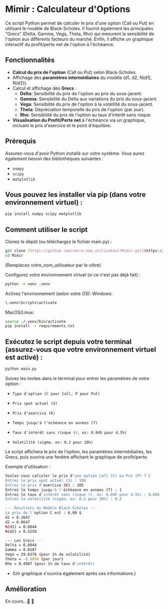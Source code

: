 # Mimir : Calculateur d'Options 

Ce script Python permet de calculer le prix d'une option (Call ou Put) en utilisant le modèle de Black-Scholes. Il fournit également les principales "Grecs" (Delta, Gamma, Vega, Theta, Rho) qui mesurent la sensibilité de l'option aux différents facteurs du marché. Enfin, il affiche un graphique interactif du profit/perte net de l'option à l'échéance.

## Fonctionnalités

* **Calcul du prix de l'option** (Call ou Put) selon Black-Scholes.
* Affichage des **paramètres intermédiaires** du modèle (d1, d2, N(d1), N(d2)).
* Calcul et affichage des **Grecs** :
    * **Delta**: Sensibilité du prix de l'option au prix du sous-jacent.
    * **Gamma**: Sensibilité du Delta aux variations du prix du sous-jacent.
    * **Vega**: Sensibilité du prix de l'option à la volatilité du sous-jacent.
    * **Theta**: Dépréciation temporelle du prix de l'option (par jour).
    * **Rho**: Sensibilité du prix de l'option au taux d'intérêt sans risque.
* **Visualisation du Profit/Perte net** à l'échéance via un graphique, incluant le prix d'exercice et le point d'équilibre.

## Prérequis

Assurez-vous d'avoir Python installé sur votre système. Vous aurez également besoin des bibliothèques suivantes :

* `numpy`
* `scipy`
* `matplotlib`

## Vous pouvez les installer via pip (dans votre environnement virtuel) :

```bash
pip install numpy scipy matplotlib
```

## Comment utiliser le script
Clonez le dépôt (ou téléchargez le fichier main.py) :

```Bash
git clone [https://github.com/votre_nom_utilisateur/Mimir.git](https://github.com/votre_nom_utilisateur/Mimir.git)
cd Mimir
```
(Remplacez votre_nom_utilisateur par le vôtre)

Configurez votre environnement virtuel (si ce n'est pas déjà fait) :

```Bash
python -m venv .venv
```
Activez l'environnement (selon votre OS): 
Windows: 
```Bash
\.venv\Scripts\activate
```
MacOS/Linux:
```Bash
source ./.venv/bin/activate
pip install -r requirements.txt
```
## Exécutez le script depuis votre terminal (assurez-vous que votre environnement virtuel est activé) :

```Bash
python main.py
```

Suivez les invites dans le terminal pour entrer les paramètres de votre option :

* `Type d'option (C pour Call, P pour Put)`

* `Prix spot actuel (S)`

* `Prix d'exercice (K)`

* `Temps jusqu'à l'échéance en années (T)`

* `Taux d'intérêt sans risque (r, ex: 0.045 pour 4.5%)`

* `Volatilité (sigma, ex: 0.2 pour 20%)`

Le script affichera le prix de l'option, les paramètres intermédiaires, les Grecs, puis ouvrira une fenêtre affichant le graphique de profit/perte.

Exemple d'utilisation : 
```Bash
Voulez-vous calculer le prix d'une option Call (C) ou Put (P) ? C
Entrez le prix spot actuel (S) : 100
Entrez le prix d'exercice (K) : 105
Entrez le temps jusqu'à l'échéance en années (T) : 1
Entrez le taux d'intérêt sans risque (r, ex: 0.045 pour 4.5%) : 0.045
Entrez la volatilité (sigma, ex: 0.2 pour 20%) : 0.2

--- Résultats du Modèle Black-Scholes ---
Le prix de l'option C est : 6.00 $
d1 = 0.2647
d2 = 0.0647
N(d1) = 0.6044
N(d2) = 0.5258

--- Les Grecs ---
Delta = 0.6044
Gamma = 0.0187
Vega = 29.8378 (pour 1% de volatilité)
Theta = -0.0090 (par jour)
Rho = 0.4907 (pour 1% de taux d'intérêt)
```
* (Un graphique s'ouvrira également après ces informations.)

## Amélioration
En cours...🚧 🔨